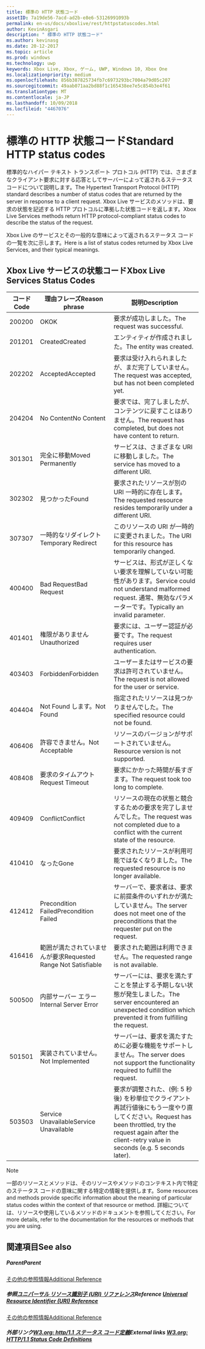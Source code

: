 ```yaml
---
title: 標準の HTTP 状態コード
assetID: 7a19de56-7acd-ad2b-e8e6-53126991093b
permalink: en-us/docs/xboxlive/rest/httpstatuscodes.html
author: KevinAsgari
description: " 標準の HTTP 状態コード"
ms.author: kevinasg
ms.date: 20-12-2017
ms.topic: article
ms.prod: windows
ms.technology: uwp
keywords: Xbox Live, Xbox, ゲーム, UWP, Windows 10, Xbox One
ms.localizationpriority: medium
ms.openlocfilehash: 856b387825734fb7c6973293bc7004a79d05c207
ms.sourcegitcommit: 49aab071aa2bd88f1c165438ee7e5c854b3e4f61
ms.translationtype: MT
ms.contentlocale: ja-JP
ms.lasthandoff: 10/09/2018
ms.locfileid: "4467076"
---
```

# <a name="standard-http-status-codes"></a><span data-ttu-id="bc958-104">標準の HTTP 状態コード</span><span class="sxs-lookup"><span data-stu-id="bc958-104">Standard HTTP status codes</span></span>
 
<span data-ttu-id="bc958-105">標準的なハイパー テキスト トランスポート プロトコル (HTTP) では、さまざまなクライアント要求に対する応答としてサーバーによって返されるステータス コードについて説明します。</span><span class="sxs-lookup"><span data-stu-id="bc958-105">The Hypertext Transport Protocol (HTTP) standard describes a number of status codes that are returned by the server in response to a client request.</span></span> <span data-ttu-id="bc958-106">Xbox Live サービスのメソッドは、要求の状態を記述する HTTP プロトコルに準拠した状態コードを返します。</span><span class="sxs-lookup"><span data-stu-id="bc958-106">Xbox Live Services methods return HTTP protocol-compliant status codes to describe the status of the request.</span></span>
 
<span data-ttu-id="bc958-107">Xbox Live のサービスとその一般的な意味によって返されるステータス コードの一覧を次に示します。</span><span class="sxs-lookup"><span data-stu-id="bc958-107">Here is a list of status codes returned by Xbox Live Services, and their typical meanings.</span></span>
 
<a id="ID4EAB"></a>

 
## <a name="xbox-live-services-status-codes"></a><span data-ttu-id="bc958-108">Xbox Live サービスの状態コード</span><span class="sxs-lookup"><span data-stu-id="bc958-108">Xbox Live Services Status Codes</span></span>
 
| <span data-ttu-id="bc958-109">コード</span><span class="sxs-lookup"><span data-stu-id="bc958-109">Code</span></span>| <span data-ttu-id="bc958-110">理由フレーズ</span><span class="sxs-lookup"><span data-stu-id="bc958-110">Reason phrase</span></span>| <span data-ttu-id="bc958-111">説明</span><span class="sxs-lookup"><span data-stu-id="bc958-111">Description</span></span>| 
| --- | --- | --- | 
| <span data-ttu-id="bc958-112">200</span><span class="sxs-lookup"><span data-stu-id="bc958-112">200</span></span>| <span data-ttu-id="bc958-113">OK</span><span class="sxs-lookup"><span data-stu-id="bc958-113">OK</span></span>| <span data-ttu-id="bc958-114">要求が成功しました。</span><span class="sxs-lookup"><span data-stu-id="bc958-114">The request was successful.</span></span>| 
| <span data-ttu-id="bc958-115">201</span><span class="sxs-lookup"><span data-stu-id="bc958-115">201</span></span>| <span data-ttu-id="bc958-116">Created</span><span class="sxs-lookup"><span data-stu-id="bc958-116">Created</span></span>| <span data-ttu-id="bc958-117">エンティティが作成されました。</span><span class="sxs-lookup"><span data-stu-id="bc958-117">The entity was created.</span></span>| 
| <span data-ttu-id="bc958-118">202</span><span class="sxs-lookup"><span data-stu-id="bc958-118">202</span></span>| <span data-ttu-id="bc958-119">Accepted</span><span class="sxs-lookup"><span data-stu-id="bc958-119">Accepted</span></span>| <span data-ttu-id="bc958-120">要求は受け入れられましたが、まだ完了していません。</span><span class="sxs-lookup"><span data-stu-id="bc958-120">The request was accepted, but has not been completed yet.</span></span>| 
| <span data-ttu-id="bc958-121">204</span><span class="sxs-lookup"><span data-stu-id="bc958-121">204</span></span>| <span data-ttu-id="bc958-122">No Content</span><span class="sxs-lookup"><span data-stu-id="bc958-122">No Content</span></span>| <span data-ttu-id="bc958-123">要求では、完了しましたが、コンテンツに戻すことはありません。</span><span class="sxs-lookup"><span data-stu-id="bc958-123">The request has completed, but does not have content to return.</span></span>| 
| <span data-ttu-id="bc958-124">301</span><span class="sxs-lookup"><span data-stu-id="bc958-124">301</span></span>| <span data-ttu-id="bc958-125">完全に移動</span><span class="sxs-lookup"><span data-stu-id="bc958-125">Moved Permanently</span></span>| <span data-ttu-id="bc958-126">サービスは、さまざまな URI に移動しました。</span><span class="sxs-lookup"><span data-stu-id="bc958-126">The service has moved to a different URI.</span></span>| 
| <span data-ttu-id="bc958-127">302</span><span class="sxs-lookup"><span data-stu-id="bc958-127">302</span></span>| <span data-ttu-id="bc958-128">見つかった</span><span class="sxs-lookup"><span data-stu-id="bc958-128">Found</span></span>| <span data-ttu-id="bc958-129">要求されたリソースが別の URI 一時的に存在します。</span><span class="sxs-lookup"><span data-stu-id="bc958-129">The requested resource resides temporarily under a different URI.</span></span>| 
| <span data-ttu-id="bc958-130">307</span><span class="sxs-lookup"><span data-stu-id="bc958-130">307</span></span>| <span data-ttu-id="bc958-131">一時的なリダイレクト</span><span class="sxs-lookup"><span data-stu-id="bc958-131">Temporary Redirect</span></span>| <span data-ttu-id="bc958-132">このリソースの URI が一時的に変更されました。</span><span class="sxs-lookup"><span data-stu-id="bc958-132">The URI for this resource has temporarily changed.</span></span>| 
| <span data-ttu-id="bc958-133">400</span><span class="sxs-lookup"><span data-stu-id="bc958-133">400</span></span>| <span data-ttu-id="bc958-134">Bad Request</span><span class="sxs-lookup"><span data-stu-id="bc958-134">Bad Request</span></span>| <span data-ttu-id="bc958-135">サービスは、形式が正しくない要求を理解していない可能性があります。</span><span class="sxs-lookup"><span data-stu-id="bc958-135">Service could not understand malformed request.</span></span> <span data-ttu-id="bc958-136">通常、無効なパラメーターです。</span><span class="sxs-lookup"><span data-stu-id="bc958-136">Typically an invalid parameter.</span></span>| 
| <span data-ttu-id="bc958-137">401</span><span class="sxs-lookup"><span data-stu-id="bc958-137">401</span></span>| <span data-ttu-id="bc958-138">権限がありません</span><span class="sxs-lookup"><span data-stu-id="bc958-138">Unauthorized</span></span>| <span data-ttu-id="bc958-139">要求には、ユーザー認証が必要です。</span><span class="sxs-lookup"><span data-stu-id="bc958-139">The request requires user authentication.</span></span>| 
| <span data-ttu-id="bc958-140">403</span><span class="sxs-lookup"><span data-stu-id="bc958-140">403</span></span>| <span data-ttu-id="bc958-141">Forbidden</span><span class="sxs-lookup"><span data-stu-id="bc958-141">Forbidden</span></span>| <span data-ttu-id="bc958-142">ユーザーまたはサービスの要求は許可されていません。</span><span class="sxs-lookup"><span data-stu-id="bc958-142">The request is not allowed for the user or service.</span></span>| 
| <span data-ttu-id="bc958-143">404</span><span class="sxs-lookup"><span data-stu-id="bc958-143">404</span></span>| <span data-ttu-id="bc958-144">Not Found します。</span><span class="sxs-lookup"><span data-stu-id="bc958-144">Not Found</span></span>| <span data-ttu-id="bc958-145">指定されたリソースは見つかりませんでした。</span><span class="sxs-lookup"><span data-stu-id="bc958-145">The specified resource could not be found.</span></span>| 
| <span data-ttu-id="bc958-146">406</span><span class="sxs-lookup"><span data-stu-id="bc958-146">406</span></span>| <span data-ttu-id="bc958-147">許容できません。</span><span class="sxs-lookup"><span data-stu-id="bc958-147">Not Acceptable</span></span>| <span data-ttu-id="bc958-148">リソースのバージョンがサポートされていません。</span><span class="sxs-lookup"><span data-stu-id="bc958-148">Resource version is not supported.</span></span>| 
| <span data-ttu-id="bc958-149">408</span><span class="sxs-lookup"><span data-stu-id="bc958-149">408</span></span>| <span data-ttu-id="bc958-150">要求のタイムアウト</span><span class="sxs-lookup"><span data-stu-id="bc958-150">Request Timeout</span></span>| <span data-ttu-id="bc958-151">要求にかかった時間が長すぎます。</span><span class="sxs-lookup"><span data-stu-id="bc958-151">The request took too long to complete.</span></span>| 
| <span data-ttu-id="bc958-152">409</span><span class="sxs-lookup"><span data-stu-id="bc958-152">409</span></span>| <span data-ttu-id="bc958-153">Conflict</span><span class="sxs-lookup"><span data-stu-id="bc958-153">Conflict</span></span>| <span data-ttu-id="bc958-154">リソースの現在の状態と競合するための要求を完了しませんでした。</span><span class="sxs-lookup"><span data-stu-id="bc958-154">The request was not completed due to a conflict with the current state of the resource.</span></span>| 
| <span data-ttu-id="bc958-155">410</span><span class="sxs-lookup"><span data-stu-id="bc958-155">410</span></span>| <span data-ttu-id="bc958-156">なった</span><span class="sxs-lookup"><span data-stu-id="bc958-156">Gone</span></span>| <span data-ttu-id="bc958-157">要求されたリソースが利用可能ではなくなりました。</span><span class="sxs-lookup"><span data-stu-id="bc958-157">The requested resource is no longer available.</span></span>| 
| <span data-ttu-id="bc958-158">412</span><span class="sxs-lookup"><span data-stu-id="bc958-158">412</span></span>| <span data-ttu-id="bc958-159">Precondition Failed</span><span class="sxs-lookup"><span data-stu-id="bc958-159">Precondition Failed</span></span>| <span data-ttu-id="bc958-160">サーバーで、要求者は、要求に前提条件のいずれかが満たしていません。</span><span class="sxs-lookup"><span data-stu-id="bc958-160">The server does not meet one of the preconditions that the requester put on the request.</span></span>| 
| <span data-ttu-id="bc958-161">416</span><span class="sxs-lookup"><span data-stu-id="bc958-161">416</span></span>| <span data-ttu-id="bc958-162">範囲が満たされていませんが要求</span><span class="sxs-lookup"><span data-stu-id="bc958-162">Requested Range Not Satisfiable</span></span>| <span data-ttu-id="bc958-163">要求された範囲は利用できません。</span><span class="sxs-lookup"><span data-stu-id="bc958-163">The requested range is not available.</span></span>| 
| <span data-ttu-id="bc958-164">500</span><span class="sxs-lookup"><span data-stu-id="bc958-164">500</span></span>| <span data-ttu-id="bc958-165">内部サーバー エラー</span><span class="sxs-lookup"><span data-stu-id="bc958-165">Internal Server Error</span></span>| <span data-ttu-id="bc958-166">サーバーには、要求を満たすことを禁止する予期しない状態が発生しました。</span><span class="sxs-lookup"><span data-stu-id="bc958-166">The server encountered an unexpected condition which prevented it from fulfilling the request.</span></span>| 
| <span data-ttu-id="bc958-167">501</span><span class="sxs-lookup"><span data-stu-id="bc958-167">501</span></span>| <span data-ttu-id="bc958-168">実装されていません。</span><span class="sxs-lookup"><span data-stu-id="bc958-168">Not Implemented</span></span>| <span data-ttu-id="bc958-169">サーバーは、要求を満たすために必要な機能をサポートしません。</span><span class="sxs-lookup"><span data-stu-id="bc958-169">The server does not support the functionality required to fulfill the request.</span></span>| 
| <span data-ttu-id="bc958-170">503</span><span class="sxs-lookup"><span data-stu-id="bc958-170">503</span></span>| <span data-ttu-id="bc958-171">Service Unavailable</span><span class="sxs-lookup"><span data-stu-id="bc958-171">Service Unavailable</span></span>| <span data-ttu-id="bc958-172">要求が調整された、(例: 5 秒後) を秒単位でクライアント再試行値後にもう一度やり直してください。</span><span class="sxs-lookup"><span data-stu-id="bc958-172">Request has been throttled, try the request again after the client-retry value in seconds (e.g. 5 seconds later).</span></span>| 
 

> [!NOTE] 
> <span data-ttu-id="bc958-173">一部のリソースとメソッドは、そのリソースやメソッドのコンテキスト内で特定のステータス コードの意味に関する特定の情報を提供します。</span><span class="sxs-lookup"><span data-stu-id="bc958-173">Some resources and methods provide specific information about the meaning of particular status codes within the context of that resource or method.</span></span> <span data-ttu-id="bc958-174">詳細については、リソースや使用しているメソッドのドキュメントを参照してください。</span><span class="sxs-lookup"><span data-stu-id="bc958-174">For more details, refer to the documentation for the resources or methods that you are using.</span></span> 

  
<a id="ID4E3BAC"></a>

 
## <a name="see-also"></a><span data-ttu-id="bc958-175">関連項目</span><span class="sxs-lookup"><span data-stu-id="bc958-175">See also</span></span>
 
<a id="ID4E5BAC"></a>

 
##### <a name="parent"></a><span data-ttu-id="bc958-176">Parent</span><span class="sxs-lookup"><span data-stu-id="bc958-176">Parent</span></span>  

[<span data-ttu-id="bc958-177">その他の参照情報</span><span class="sxs-lookup"><span data-stu-id="bc958-177">Additional Reference</span></span>](atoc-xboxlivews-reference-additional.md)

  
<a id="ID4EKCAC"></a>

 
##### <a name="reference--universal-resource-identifier-uri-referenceuriatoc-xboxlivews-reference-urismd"></a><span data-ttu-id="bc958-178">参照[ユニバーサル リソース識別子 (URI) リファレンス](../uri/atoc-xboxlivews-reference-uris.md)</span><span class="sxs-lookup"><span data-stu-id="bc958-178">Reference  [Universal Resource Identifier (URI) Reference](../uri/atoc-xboxlivews-reference-uris.md)</span></span>

 [<span data-ttu-id="bc958-179">その他の参照情報</span><span class="sxs-lookup"><span data-stu-id="bc958-179">Additional Reference</span></span>](atoc-xboxlivews-reference-additional.md)

  
<a id="ID4EZCAC"></a>

 
##### <a name="external-links--w3org-http11-status-code-definitionshttpwwww3orgprotocolsrfc2616rfc2616-sec10htmlsec10"></a><span data-ttu-id="bc958-180">外部リンク[W3.org: http/1.1 ステータス コード定義](http://www.w3.org/Protocols/rfc2616/rfc2616-sec10.html#sec10)</span><span class="sxs-lookup"><span data-stu-id="bc958-180">External links  [W3.org: HTTP/1.1 Status Code Definitions](http://www.w3.org/Protocols/rfc2616/rfc2616-sec10.html#sec10)</span></span>

   